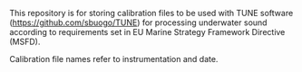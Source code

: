 This repository is for storing calibration files to be used with TUNE software (https://github.com/sbuogo/TUNE) for processing underwater sound according to requirements set in EU Marine Strategy Framework Directive (MSFD).

Calibration file names refer to instrumentation and date.
